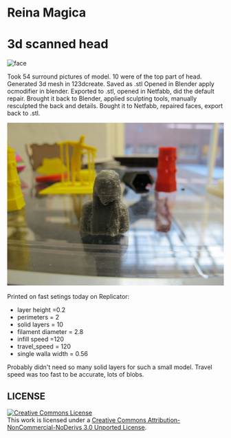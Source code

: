 # Reina Magica
# 3d scanned head

![face](http://fablab.aalto.fi/site/sites/default/files/Screen%20Shot%202012-10-10%20at%201.29.37%20PM.png)

Took 54 surround pictures of model. 10 were of the top part of head. Generated 3d mesh in 123dcreate. Saved as .stl Opened in Blender apply ocmodifier in blender. Exported to .stl, opened in Netfabb, did the default repair. Brought it back to Blender, applied sculpting tools, manually resculpted the back and details. Bought it to Netfabb, repaired faces, export back to .stl.

![face](https://github.com/DigitalFabricationStudio/Project_0.2/blob/master/reina.magica/3d%20scanned%20head/reinaheadmodel.jpg?raw=true)

Printed on fast setings today on Replicator:
* layer height =0.2
* perimeters = 2
* solid layers = 10
* filament diameter = 2.8
* infill speed =120
* travel_speed = 120
* single walla width = 0.56

Probably didn't need so many solid layers for such a small model.
Travel speed was too fast to be accurate, lots of blobs.


## LICENSE
<a rel="license" href="http://creativecommons.org/licenses/by-nc-nd/3.0/deed.en_US"><img alt="Creative Commons License" style="border-width:0" src="http://i.creativecommons.org/l/by-nc-nd/3.0/88x31.png" /></a><br />This work is licensed under a <a rel="license" href="http://creativecommons.org/licenses/by-nc-nd/3.0/deed.en_US">Creative Commons Attribution-NonCommercial-NoDerivs 3.0 Unported License</a>.